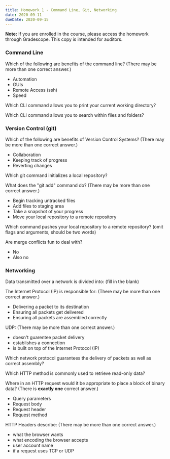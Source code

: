 ```yaml
---
title: Homework 1 - Command Line, Git, Networking
date: 2020-09-11
dueDate: 2020-09-15
---
```


**Note:** If you are enrolled in the course, please access the homework through Gradescope. This copy is intended for auditors.

### Command Line

Which of the following are benefits of the command line? (There may be more than one correct answer.)
 - Automation
 - GUIs
 - Remote Access (ssh)
 - Speed

Which CLI command allows you to print your current working directory?

Which CLI command allows you to search within files and folders?

### Version Control (git)

Which of the following are benefits of Version Control Systems? (There may be more than one correct answer.)
 - Collaboration
 - Keeping track of progress
 - Reverting changes

Which git command initializes a local repository?

What does the "git add" command do? (There may be more than one correct answer.)
 - Begin tracking untracked files
 - Add files to staging area
 - Take a snapshot of your progress
 - Move your local repository to a remote repository

Which command pushes your local repository to a remote repository? (omit flags and arguments, should be two words)

Are merge conflicts fun to deal with?
 - No
 - Also no

### Networking

Data transmitted over a network is divided into: (fill in the blank)

The Internet Protocol (IP) is responsible for: (There may be more than one correct answer.)
 - Delivering a packet to its destination
 - Ensuring all packets get delivered
 - Ensuring all packets are assembled correctly
 
UDP: (There may be more than one correct answer.)
 - doesn't guarentee packet delivery
 - establishes a connection
 - is built on top of the Internet Protocol (IP)

Which network protocol guarantees the delivery of packets as well as correct assembly?

Which HTTP method is commonly used to retrieve read-only data?

Where in an HTTP request would it be appropriate to place a block of binary data? (There is **exactly one** correct answer.)
 - Query parameters
 - Request body
 - Request header
 - Request method

HTTP Headers describe: (There may be more than one correct answer.)
 - what the browser wants
 - what encoding the browser accepts
 - user account name
 - if a request uses TCP or UDP
